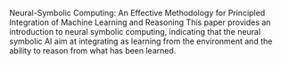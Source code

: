 Neural-Symbolic Computing: An Effective Methodology for Principled Integration of Machine Learning and Reasoning
This paper provides an introduction to neural symbolic computing, indicating that the neural symbolic AI aim at integrating as learning from the environment and the ability to reason from what has been learned.